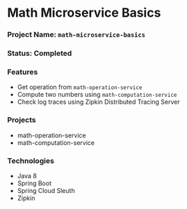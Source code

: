 # Math Microservice Basics

### Project Name: `math-microservice-basics`

### Status: Completed

### Features
- Get operation from `math-operation-service`
- Compute two numbers using `math-computation-service`
- Check log traces using Zipkin Distributed Tracing Server
### Projects
- math-operation-service
- math-computation-service

### Technologies
- Java 8
- Spring Boot
- Spring Cloud Sleuth
- Zipkin
